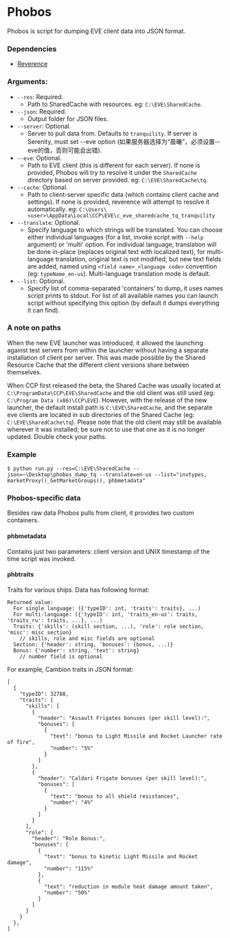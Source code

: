 # Phobos
Phobos is script for dumping EVE client data into JSON format.

### Dependencies

* [Reverence](https://github.com/ntt/reverence)

### Arguments:

* `--res`: Required.
     * Path to SharedCache with resources. eg: `C:\EVE\SharedCache`.
* `--json`: Required.
    * Output folder for JSON files.
* `--server`: Optional.
    * Server to pull data from. Defaults to `tranquility`. If server is Serenity, must set --eve option (如果服务器选择为“晨曦”，必须设置--eve的值，否则可能会出错).
* `--eve`: Optional.
    * Path to EVE client (this is different for each server). If none is provided, Phobos will try to resolve it under the `SharedCache` directory based on server provided. eg: `C:\EVE\SharedCache\tq`.
* `--cache`: Optional.
    * Path to client-server specific data (which contains client cache and settings). If none is provided, reverence will attempt to resolve it automatically. eg: `C:\Users\<user>\AppData\Local\CCP\EVE\c_eve_sharedcache_tq_tranquility`
* `--translate`: Optional.
    * Specify language to which strings will be translated. You can choose either individual languages (for a list, invoke script with `--help` argument) or 'multi' option. For individual language, translation will be done in-place (replaces original text with localized text), for multi-language translation, original text is not modified, but new text fields are added, named using `<field name>_<language code>` convention (eg: `typeName_en-us`). Multi-language translation mode is default.
* `--list`: Optional.
    * Specify list of comma-separated 'containers' to dump, it uses names script prints to stdout. For list of all available names you can launch script without specifying this option (by default it dumps everything it can find).

### A note on paths
When the new EVE launcher was introduced, it allowed the launching against test servers from within the launcher without having a separate installation of client per server. This was made possible by the Shared Resource Cache that the different client versions share between themselves.

When CCP first released the beta, the Shared Cache was usually located at `C:\ProgramData\CCP\EVE\SharedCache` and the old client was still used (eg: `C:\Program Data (x86)\CCP\EVE`). However, with the release of the new launcher, the default install path is `C:\EVE\SharedCache`, and the separate eve clients are located in sub directories of the Shared Cache (eg: `C:\EVE\SharedCache\tq`). Please note that the old client may still be available wherever it was installed; be sure not to use that one as it is no longer updated. Double check your paths.

### Example

    $ python run.py --res=C:\EVE\SharedCache --json=~\Desktop\phobos_dump_tq --translate=en-us --list="invtypes, marketProxy()_GetMarketGroups(), phbmetadata"

### Phobos-specific data
Besides raw data Phobos pulls from client, it provides two custom containers.

#### phbmetadata
Contains just two parameters: client version and UNIX timestamp of the time script was invoked.

#### phbtraits
Traits for various ships. Data has following format:

    Returned value:
      For single language: ({'typeID': int, 'traits': traits}, ...)
      For multi-language: ({'typeID': int, 'traits_en-us': traits, 'traits_ru': traits, ...}, ...)
      Traits: {'skills': (skill section, ...), 'role': role section, 'misc': misc section}
        // skills, role and misc fields are optional
      Section: {'header': string, 'bonuses': (bonus, ...)}
      Bonus: {'number': string, 'text': string}
        // number field is optional

For example, Cambion traits in JSON format:

    [
      {
        "typeID": 32788,
        "traits": {
          "skills": [
            {
              "header": "Assault Frigates bonuses (per skill level):",
              "bonuses": [
                {
                  "text": "bonus to Light Missile and Rocket Launcher rate of fire",
                  "number": "5%"
                }
              ]
            },
            {
              "header": "Caldari Frigate bonuses (per skill level):",
              "bonuses": [
                {
                  "text": "bonus to all shield resistances",
                  "number": "4%"
                }
              ]
            }
          ],
          "role": {
            "header": "Role Bonus:",
            "bonuses": [
              {
                "text": "bonus to kinetic Light Missile and Rocket damage",
                "number": "115%"
              },
              {
                "text": "reduction in module heat damage amount taken",
                "number": "50%"
              }
            ]
          }
        }
      },
    ]
